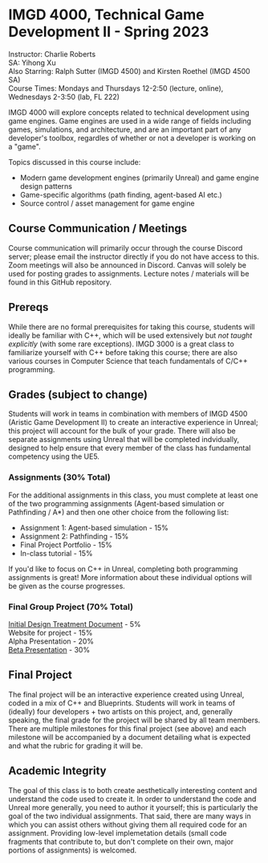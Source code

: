 # IMGD 4000, Technical Game Development II - Spring 2023

Instructor: Charlie Roberts  
SA: Yihong Xu  
Also Starring: Ralph Sutter (IMGD 4500) and Kirsten Roethel (IMGD 4500 SA)  
Course Times: Mondays and Thursdays 12-2:50 (lecture, online), Wednesdays 2-3:50 (lab, FL 222)

IMGD 4000 will explore concepts related to technical development using game engines. Game engines are used in a wide range of fields including games, simulations, and architecture, and are an important part of any developer's toolbox, regardles of whether or not a developer is working on a "game". 

Topics discussed in this course include:

- Modern game development engines (primarily Unreal) and game engine design patterns  
- Game-specific algorithms (path finding, agent-based AI etc.)  
- Source control / asset management for game engine

## Course Communication / Meetings
Course communication will primarily occur through the course Discord server; please email the instructor directly if you do not have access to this. Zoom meetings will also be announced in Discord. Canvas will solely be used for posting grades to assignments. Lecture notes / materials will be found in this GitHub repository. 

## Prereqs
While there are no formal prerequisites for taking this course, students will ideally be familiar with C++, which will be used extensively but *not taught explicitly* (with some rare exceptions). IMGD 3000 is a great class to familiarize yourself with C++ before taking this course; there are also various courses in Computer Science that teach fundamentals of C/C++ programming.

## Grades (subject to change)
Students will work in teams in combination with members of IMGD 4500 (Aristic Game Development II) to create an interactive experience in Unreal; this project will account for the bulk of your grade. There will also be separate assignments using Unreal that will be completed indvidually, designed to help ensure that every member of the class has fundamental competency using the UE5.

### Assignments (30% Total)  
For the additional assignments in this class, you must complete at least one of the two programming assignments (Agent-based simulation or Pathfinding / A*) and then one other choice from the following list:

- Assignment 1: Agent-based simulation - 15%
- Assignment 2: Pathfinding - 15%
- Final Project Portfolio - 15%
- In-class tutorial - 15%

If you'd like to focus on C++ in Unreal, completing both programming assignments is great! More information about these individual options will be given as the course progresses.

### Final Group Project (70% Total)
[Initial Design Treatment Document](./treatment_document.md) - 5%  
Website for project - 15%  
Alpha Presentation - 20%  
[Beta Presentation](https://github.com/imgd-4000-2021/syllabus_and_notes/blob/main/beta.md) - 30%  

## Final Project
The final project will be an interactive experience created using Unreal, coded in a mix of C++ and Blueprints. Students will work in teams of (ideally) four developers + two artists on this project, and, generally speaking, the final grade for the project will be shared by all team members. There are multiple milestones for this final project (see above) and each milestone will be accompanied by a document detailing what is expected and what the rubric for grading it will be. 

## Academic Integrity

The goal of this class is to both create aesthetically interesting content and understand the code used to create it. In order to understand the code and Unreal more generally, you need to author it yourself; this is particularly the goal of the two individual assignments. That said, there are many ways in which you can assist others without giving them all required code for an assignment. Providing low-level implemetation details (small code fragments that contribute to, but don't complete on their own, major portions of assignments) is welcomed.
